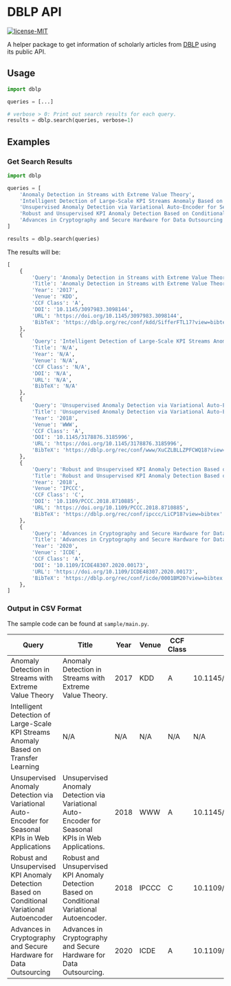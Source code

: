 # DBLP API

[![license-MIT](https://img.shields.io/badge/license-MIT-green)](https://github.com/AlumiK/paper-scraper/blob/main/LICENSE)

A helper package to get information of scholarly articles from [DBLP](https://dblp.uni-trier.de/) using its public API.

## Usage

```python
import dblp

queries = [...]

# verbose > 0: Print out search results for each query.
results = dblp.search(queries, verbose=1)
```

## Examples

### Get Search Results

```python
import dblp

queries = [
    'Anomaly Detection in Streams with Extreme Value Theory',
    'Intelligent Detection of Large-Scale KPI Streams Anomaly Based on Transfer Learning',
    'Unsupervised Anomaly Detection via Variational Auto-Encoder for Seasonal KPIs in Web Applications',
    'Robust and Unsupervised KPI Anomaly Detection Based on Conditional Variational Autoencoder',
    'Advances in Cryptography and Secure Hardware for Data Outsourcing',
]

results = dblp.search(queries)
```

The results will be:

```python
[
    {
        'Query': 'Anomaly Detection in Streams with Extreme Value Theory',
        'Title': 'Anomaly Detection in Streams with Extreme Value Theory.',
        'Year': '2017',
        'Venue': 'KDD',
        'CCF Class': 'A',
        'DOI': '10.1145/3097983.3098144',
        'URL': 'https://doi.org/10.1145/3097983.3098144',
        'BibTeX': 'https://dblp.org/rec/conf/kdd/SifferFTL17?view=bibtex'
    },
    {
        'Query': 'Intelligent Detection of Large-Scale KPI Streams Anomaly Based on Transfer Learning',
        'Title': 'N/A',
        'Year': 'N/A',
        'Venue': 'N/A',
        'CCF Class': 'N/A',
        'DOI': 'N/A',
        'URL': 'N/A',
        'BibTeX': 'N/A'
    },
    {
        'Query': 'Unsupervised Anomaly Detection via Variational Auto-Encoder for Seasonal KPIs in Web Applications',
        'Title': 'Unsupervised Anomaly Detection via Variational Auto-Encoder for Seasonal KPIs in Web Applications.',
        'Year': '2018',
        'Venue': 'WWW',
        'CCF Class': 'A',
        'DOI': '10.1145/3178876.3185996',
        'URL': 'https://doi.org/10.1145/3178876.3185996',
        'BibTeX': 'https://dblp.org/rec/conf/www/XuCZLBLLZPFCWQ18?view=bibtex'
    },
    {
        'Query': 'Robust and Unsupervised KPI Anomaly Detection Based on Conditional Variational Autoencoder',
        'Title': 'Robust and Unsupervised KPI Anomaly Detection Based on Conditional Variational Autoencoder.',
        'Year': '2018',
        'Venue': 'IPCCC',
        'CCF Class': 'C',
        'DOI': '10.1109/PCCC.2018.8710885',
        'URL': 'https://doi.org/10.1109/PCCC.2018.8710885',
        'BibTeX': 'https://dblp.org/rec/conf/ipccc/LiCP18?view=bibtex'
    },
    {
        'Query': 'Advances in Cryptography and Secure Hardware for Data Outsourcing',
        'Title': 'Advances in Cryptography and Secure Hardware for Data Outsourcing.',
        'Year': '2020',
        'Venue': 'ICDE',
        'CCF Class': 'A',
        'DOI': '10.1109/ICDE48307.2020.00173',
        'URL': 'https://doi.org/10.1109/ICDE48307.2020.00173',
        'BibTeX': 'https://dblp.org/rec/conf/icde/0001BM20?view=bibtex'
    },
]
```

### Output in CSV Format

The sample code can be found at `sample/main.py`.

| Query | Title | Year | Venue | CCF Class | DOI | URL | BibTeX |
| - | - | - | - | - | - | - | - |
| Anomaly Detection in Streams with Extreme Value Theory | Anomaly Detection in Streams with Extreme Value Theory. | 2017 | KDD | A | 10.1145/3097983.3098144 | https://doi.org/10.1145/3097983.3098144 | https://dblp.org/rec/conf/kdd/SifferFTL17?view=bibtex |
| Intelligent Detection of Large-Scale KPI Streams Anomaly Based on Transfer Learning | N/A | N/A | N/A | N/A | N/A | N/A | N/A |
| Unsupervised Anomaly Detection via Variational Auto-Encoder for Seasonal KPIs in Web Applications | Unsupervised Anomaly Detection via Variational Auto-Encoder for Seasonal KPIs in Web Applications. | 2018 | WWW | A | 10.1145/3178876.3185996 | https://doi.org/10.1145/3178876.3185996 | https://dblp.org/rec/conf/www/XuCZLBLLZPFCWQ18?view=bibtex |
| Robust and Unsupervised KPI Anomaly Detection Based on Conditional Variational Autoencoder | Robust and Unsupervised KPI Anomaly Detection Based on Conditional Variational Autoencoder. | 2018 | IPCCC | C | 10.1109/PCCC.2018.8710885 | https://doi.org/10.1109/PCCC.2018.8710885 | https://dblp.org/rec/conf/ipccc/LiCP18?view=bibtex |
| Advances in Cryptography and Secure Hardware for Data Outsourcing | Advances in Cryptography and Secure Hardware for Data Outsourcing. | 2020 | ICDE | A | 10.1109/ICDE48307.2020.00173 | https://doi.org/10.1109/ICDE48307.2020.00173 | https://dblp.org/rec/conf/icde/0001BM20?view=bibtex |
